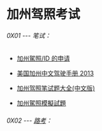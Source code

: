 # 加州驾照考试

###### 0X01 --- 笔试：
* [加州駕照/ID 的申请](https://s3-us-west-1.amazonaws.com/sooofinfo/USA_life/car/DriverLicense/ffdl06_ch.pdf)

* [美国加州中文驾驶手册 2013](https://s3-us-west-1.amazonaws.com/sooofinfo/USA_life/car/DriverLicense/dl600C.pdf)

* [加州驾照笔试题大全(中文版)](https://s3-us-west-1.amazonaws.com/sooofinfo/USA_life/car/DriverLicense/CaliforniaDriverLicenseWrittenTestPaper.pdf)

* [加州駕照模擬試題](https://s3-us-west-1.amazonaws.com/sooofinfo/USA_life/car/DriverLicense/SamplesofDriverWrittenTests_CCYP.pdf)

###### 0X02 --- [路考](./DrivinglicenseRoadtest.md)：
